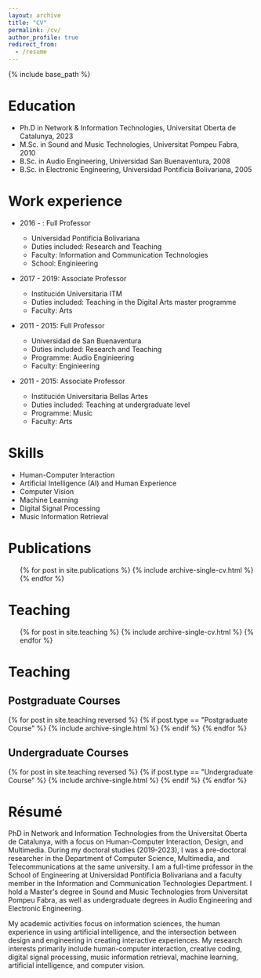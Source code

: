 ```yaml
---
layout: archive
title: "CV"
permalink: /cv/
author_profile: true
redirect_from:
  - /resume
---
```


{% include base_path %}

Education
======
* Ph.D in Network & Information Technologies, Universitat Oberta de Catalunya, 2023
* M.Sc. in Sound and Music Technologies, Universitat Pompeu Fabra, 2010
* B.Sc. in Audio Engineering, Universidad San Buenaventura, 2008
* B.Sc. in Electronic Engineering, Universidad Pontificia Bolivariana, 2005

Work experience
======
* 2016 - : Full Professor
  * Universidad Pontificia Bolivariana
  * Duties included: Research and Teaching
  * Faculty: Information and Communication Technologies
  * School: Enginieering

* 2017 - 2019: Associate Professor
  * Institución Universitaria ITM
  * Duties included: Teaching in the Digital Arts master programme
  * Faculty: Arts
  
* 2011 - 2015: Full Professor
  * Universidad de San Buenaventura
  * Duties included: Research and Teaching
  * Programme: Audio Enginieering
  * Faculty: Enginieering

* 2011 - 2015: Associate Professor
  * Institución Universitaria Bellas Artes
  * Duties included: Teaching at undergraduate level
  * Programme: Music
  * Faculty: Arts
  
Skills
======
* Human-Computer Interaction
* Artificial Intelligence (AI) and Human Experience
* Computer Vision
* Machine Learning
* Digital Signal Processing
* Music Information Retrieval

Publications
======
  <ul>{% for post in site.publications %}
    {% include archive-single-cv.html %}
  {% endfor %}</ul>
    
Teaching
======
  <ul>{% for post in site.teaching %}
    {% include archive-single-cv.html %}
  {% endfor %}</ul>

Teaching
======
<h2 style="font-size: 1.5em;">Postgraduate Courses</h2>
{% for post in site.teaching reversed %}
  {% if post.type == "Postgraduate Course" %}
    {% include archive-single.html %}
  {% endif %}
{% endfor %}

<h2 style="font-size: 1.5em;">Undergraduate Courses</h2>
{% for post in site.teaching reversed %}
  {% if post.type == "Undergraduate Course" %}
    {% include archive-single.html %}
  {% endif %}
{% endfor %}
  
Résumé
======
PhD in Network and Information Technologies from the Universitat Oberta de Catalunya, with a focus on Human-Computer Interaction, Design, and Multimedia. During my doctoral studies (2019-2023), I was a pre-doctoral researcher in the Department of Computer Science, Multimedia, and Telecommunications at the same university. I am a full-time professor in the School of Engineering at Universidad Pontificia Bolivariana and a faculty member in the Information and Communication Technologies Department. I hold a Master's degree in Sound and Music Technologies from Universitat Pompeu Fabra, as well as undergraduate degrees in Audio Engineering and Electronic Engineering.

My academic activities focus on information sciences, the human experience in using artificial intelligence, and the intersection between design and engineering in creating interactive experiences. My research interests primarily include human-computer interaction, creative coding, digital signal processing, music information retrieval, machine learning, artificial intelligence, and computer vision.
